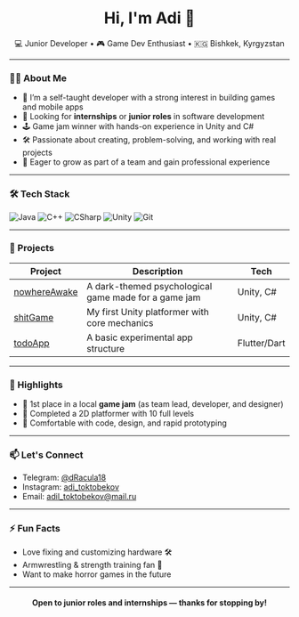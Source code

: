 <h1 align="center">Hi, I'm Adi 👋</h1>

<p align="center">
  💻 Junior Developer • 🎮 Game Dev Enthusiast • 🇰🇬 Bishkek, Kyrgyzstan
</p>

---

### 👨‍💻 About Me

- 🧠 I’m a self-taught developer with a strong interest in building games and mobile apps
- 🎯 Looking for **internships** or **junior roles** in software development
- 🕹️ Game jam winner with hands-on experience in Unity and C#
- 🛠 Passionate about creating, problem-solving, and working with real projects
- 🚀 Eager to grow as part of a team and gain professional experience

---

### 🛠 Tech Stack

![Java](https://img.shields.io/badge/-Java-007396?style=flat&logo=java&logoColor=white)
![C++](https://img.shields.io/badge/-C++-00599C?style=flat&logo=c%2b%2b&logoColor=white)
![CSharp](https://img.shields.io/badge/-C%23-239120?style=flat&logo=c-sharp&logoColor=white)
![Unity](https://img.shields.io/badge/-Unity-000000?style=flat&logo=unity&logoColor=white)
![Git](https://img.shields.io/badge/-Git-F05032?style=flat&logo=git&logoColor=white)

---

### 📌 Projects

| Project | Description | Tech |
|--------|-------------|------|
| [nowhereAwake](https://github.com/Atoktobekov/nowhereAwake) | A dark-themed psychological game made for a game jam | Unity, C# |
| [shitGame](https://github.com/Atoktobekov/shitGame) | My first Unity platformer with core mechanics | Unity, C# |
| [todoApp](https://github.com/Atoktobekov/todoApp) | A basic experimental app structure | Flutter/Dart|

---

### 🏅 Highlights

- 🥇 1st place in a local **game jam** (as team lead, developer, and designer)
- 🧩 Completed a 2D platformer with 10 full levels
- 🔧 Comfortable with code, design, and rapid prototyping

---

### 📫 Let's Connect

- Telegram: [@dRacula18](https://t.me/dRacula18)
- Instagram: [adi_toktobekov](https://www.instagram.com/adi_toktobekov)
- Email: adil_toktobekov@mail.ru

---

### ⚡ Fun Facts

- Love fixing and customizing hardware 🛠
- Armwrestling & strength training fan 💪
- Want to make horror games in the future

---

<h4 align="center">Open to junior roles and internships — thanks for stopping by!</h4>

